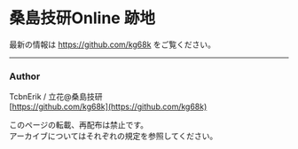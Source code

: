 # 桑島技研Online 跡地

最新の情報は
https://github.com/kg68k
をご覧ください。

---

### Author
TcbnErik / 立花@桑島技研  
[https://github.com/kg68k](https://github.com/kg68k)

このページの転載、再配布は禁止です。  
アーカイブについてはそれぞれの規定を参照してください。  

